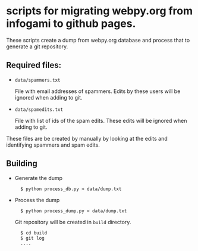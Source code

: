 # scripts for migrating webpy.org from infogami to github pages.

These scripts create a dump from webpy.org database and process that to generate a git repository.

## Required files:

* `data/spammers.txt` 

    File with email addresses of spammers. Edits by these users will be ignored when adding to git.

* `data/spamedits.txt`

    File with list of ids of the spam edits. These edits will be ignored when adding to git.

These files are be created by manually by looking at the edits and identifying spammers and spam edits.

## Building

* Generate the dump

        $ python process_db.py > data/dump.txt

* Process the dump

	    $ python process_dump.py < data/dump.txt
	
	Git repository will be created in `build` directory.
		
		$ cd build
		$ git log
		....
